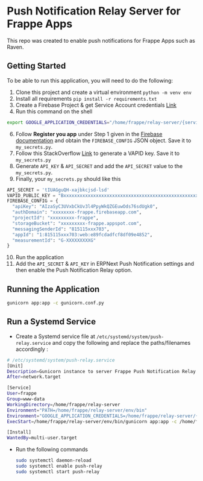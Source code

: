 # Push Notification Relay Server for Frappe Apps
This repo was created to enable push notifications for Frappe Apps such as Raven.

## Getting Started
To be able to run this application, you will need to do the following:

1. Clone this project and create a virtual environment `python -m venv env`
2. Install all requirements `pip install -r requirements.txt`
4. Create a Firebase Project & get Service Account credentials [Link](https://sharma-vikashkr.medium.com/firebase-how-to-setup-a-firebase-service-account-836a70bb6646)
5. Run this command on the shell
  ``` bash
  export GOOGLE_APPLICATION_CREDENTIALS="/home/frappe/relay-server/{service-account-file_name}.json"

  ```
6. Follow **Register you app** under Step 1 given in the [Firebase documentation](https://firebase.google.com/docs/web/setup#register-app) and obtain the `FIREBASE_CONFIG` JSON object. Save it to `my_secrets.py`.
7.  Follow this StackOverflow [Link](https://stackoverflow.com/a/54996207) to generate a VAPID key. Save it to `my_secrets.py`
8.  Generate `API_KEY` & `API_SECRET` and add the `API_SECRET` value to the `my_secrets.py`.
9.  Finally, your `my_secrets.py` should like this
``` python
API_SECRET = 'tIUAGguQH-xajbkcjsd-lsd'
VAPID_PUBLIC_KEY = "Bxxxxxxxxxxxxxxxxxxxxxxxxxxxxxxxxxxxxxxxxxxxxxxxxxxxxxxxxxxxxxxxxxxxxxxxxx"
FIREBASE_CONFIG = {
  "apiKey": "AIzaSyC3UVxbCkUv3l4PpyWkQZGEuwOds76sdUgk0",
  "authDomain": "xxxxxxxx-frappe.firebaseapp.com",
  "projectId": "xxxxxxxxx-frappe",
  "storageBucket": "xxxxxxxxx-frappe.appspot.com",
  "messagingSenderId": "815115xxx703",
  "appId": "1:815115xxx703:web:e89fcdadfcf8df09e4852",
  "measurementId": "G-XXXXXXXXXG"
}
```
10. Run the application
11. Add the `API_SECRET` & `API_KEY` in ERPNext Push Notification settings and then enable the Push Notification Relay option.

## Running the Application
``` bash
gunicorn app:app -c gunicorn.conf.py
```
## Run a Systemd Service
- Create a Systemd service file at `/etc/systemd/system/push-relay.service` and copy the following and replace the paths/filenames accordingly :
``` bash
# /etc/systemd/system/push-relay.service
[Unit]
Description=Gunicorn instance to server Frappe Push Notification Relay Server
After=network.target

[Service]
User=frappe
Group=www-data
WorkingDirectory=/home/frappe/relay-server
Environment="PATH=/home/frappe/relay-server/env/bin"
Environment="GOOGLE_APPLICATION_CREDENTIALS=/home/frappe/relay-server/{service-account-file_name}.json"
ExecStart=/home/frappe/relay-server/env/bin/gunicorn app:app -c /home/frappe/relay-server/gunicorn.conf.py

[Install]
WantedBy=multi-user.target
```
- Run the following commands
  ``` bash
  sudo systemctl daemon-reload
  sudo systemctl enable push-relay
  sudo systemctl start push-relay
  ```
